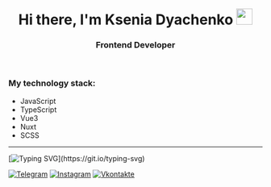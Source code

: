 <h1 align="center">Hi there, I'm Ksenia Dyachenko
<img src="https://github.com/blackcater/blackcater/raw/main/images/Hi.gif" height="32"/></h1>
<h3 align="center">Frontend Developer</h3>
<br>

### My technology stack:

- JavaScript
- TypeScript
- Vue3
- Nuxt
- SCSS

***
[![Typing SVG](https://readme-typing-svg.herokuapp.com?color=%2336BCF7&lines=Contact+Me:)](https://git.io/typing-svg)

[![Telegram](https://img.shields.io/badge/-Telegram-090909?style=for-the-badge&logo=telegram&logoColor=27A0D9)](https://t.me/gsusha)
[![Instagram](https://img.shields.io/badge/-Instagram-090909?style=for-the-badge&logo=instagram&logoColor=B4068E)](https://www.instagram.com/x.dyachenko)
[![Vkontakte](https://img.shields.io/badge/-Vkontakte-090909?style=for-the-badge&logo=Vk&logoColor=4F7DB3)](https://vk.com/gsusha)


